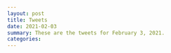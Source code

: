 ```yaml
---
layout: post
title: Tweets
date: 2021-02-03
summary: These are the tweets for February 3, 2021.
categories:
---
```



